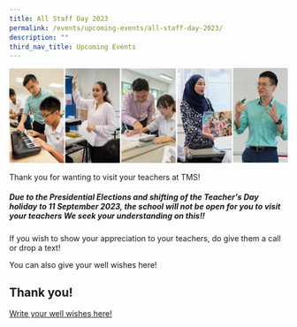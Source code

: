 ```yaml
---
title: All Staff Day 2023
permalink: /events/upcoming-events/all-staff-day-2023/
description: ""
third_nav_title: Upcoming Events
---
```

![](/images/teachers%20banner.png)

Thank you for wanting to visit your teachers at TMS!
 
##### Due to the Presidential Elections and shifting of the Teacher's Day holiday to 11 September 2023, the school will not be open for you to visit your teachers We seek your understanding on this!!

If you wish to show your appreciation to your teachers, do give them a call or drop a text!

You can also give your well wishes here!
## Thank you!

[Write your well wishes here!](https://tinyurl.com/TMSAwishesASD2023)